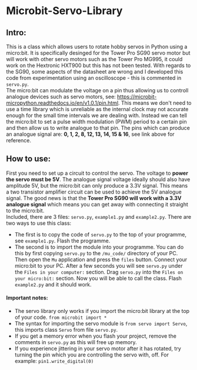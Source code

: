# Microbit-Servo-Library
## Intro:
This is a class which allows users to rotate hobby servos in Python using a micro:bit. It is specifically desinged for the Tower Pro SG90 servo motor but
will work with other servo motors such as the Tower Pro MG995, it could work on the Hextronic HXT900 but this has not been tested.
With regards to the SG90, some aspects of the datasheet are wrong and I developed this code from experimentation using an oscilloscope - this is commented in `servo.py`.\
The micro:bit can modulate the voltage on a pin thus allowing us to controll analogue devices such as servo motors, see:
https://microbit-micropython.readthedocs.io/en/v1.0.1/pin.html. This means we don't need to use a time library which is unreliable as the internal clock may not accurate
enough for the small time intervals we are dealing with. Instead we can tell the micro:bit to set a pulse width modulation (PWM) period to a certain pin and then allow us to 
write analogue to that pin. The pins which can produce an analogue signal are: **0, 1, 2, 8, 12, 13, 14, 15 & 16**, see link above for reference.
## How to use:
First you need to set up a circuit to control the servo. The voltage to **power the servo must be 5V**. The analogue signal voltage ideally should also have amplitude 5V, but the
micro:bit can only produce a 3.3V signal. This means a two transistor amplifier circuit can be used to achieve the 5V analogue signal. The good news is that the **Tower Pro SG90
will work with a 3.3V analogue signal** which means you can get away with connecting it straight to the micro:bit.\
Included, there are 3 files: `servo.py`, `example1.py` and `example2.py`. There are two ways to use this class:
- The first is to copy the code of `servo.py` to the top of your programme, see `example1.py`. Flash the programme.
- The second is to import the module into your programme. You can do this by first copying `servo.py` to the `/mu_code/` directory of your PC. Then open the `Mu` application and press the `files` button. Connect your micro:bit to your PC. After a few seconds you will see `servo.py` under the `Files in your computer:` section. Drag `servo.py` into the `Files on your micro:bit:` section. Now you will be able to call the class. Flash `example2.py` and it should work.
#### Important notes:
- The servo library only works if you import the micro:bit library at the top of your code. `from microbit import *`
- The syntax for importing the servo module is `from servo import Servo`, this imports class `Servo` from file `servo.py`.
- If you get a memory error when you flash your project, remove the comments in `servo.py` as this will free up memory.
- If you experience jittering in your servo motor after it has rotated, try turning the pin which you are controlling the servo with, off. For example: `pin1.write_digital(0)`
